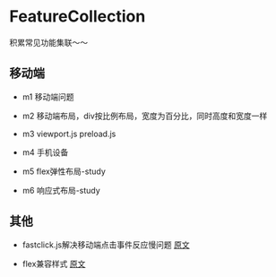# FeatureCollection
积累常见功能集联～～

## 移动端

- m1
移动端问题

- m2
移动端布局，div按比例布局，宽度为百分比，同时高度和宽度一样

- m3 
viewport.js
preload.js

- m4 
手机设备

- m5 
flex弹性布局-study

- m6
响应式布局-study

## 其他
- fastclick.js解决移动端点击事件反应慢问题
[原文](https://www.cnblogs.com/jianzhixuan/p/6944960.html)

- flex兼容样式
[原文](https://github.com/lzxb/flex.css)

